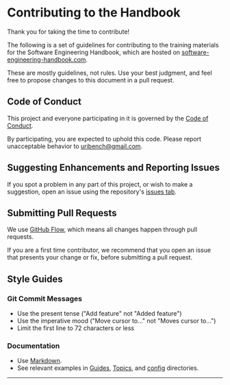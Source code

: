 # Contributing to the Handbook

Thank you for taking the time to contribute!

The following is a set of guidelines for contributing to the training 
materials for the Software Engineering Handbook, which are hosted on 
[software-engineering-handbook.com][1]. 

These are mostly guidelines, not rules. Use your best judgment, and feel free 
to propose changes to this document in a pull request.

## Code of Conduct

This project and everyone participating in it is governed by the 
[Code of Conduct](CODE_OF_CONDUCT.md). 

By participating, you are expected to uphold this code. Please report 
unacceptable behavior to [uribench@gmail.com](mailto:uribench@gmail.com).

## Suggesting Enhancements and Reporting Issues

If you spot a problem in any part of this project, or wish to make a 
suggestion, open an issue using the repository's [issues tab][2].

## Submitting Pull Requests

We use [GitHub Flow][3], which means all changes happen through pull requests.

If you are a first time contributor, we recommend that you open an issue 
that presents your change or fix, before submitting a pull request.

## Style Guides

### Git Commit Messages

* Use the present tense ("Add feature" not "Added feature")
* Use the imperative mood ("Move cursor to..." not "Moves cursor to...")
* Limit the first line to 72 characters or less

### Documentation

* Use [Markdown](https://daringfireball.net/projects/markdown).
* See relevant examples in [Guides](Guides), [Topics](Topics), and 
  [config](config) directories.

---

[1]: http://software-engineering-handbook.com/
[2]: https://github.com/uribench/software-engineering-handbook/issues
[3]: https://guides.github.com/introduction/flow/index.html